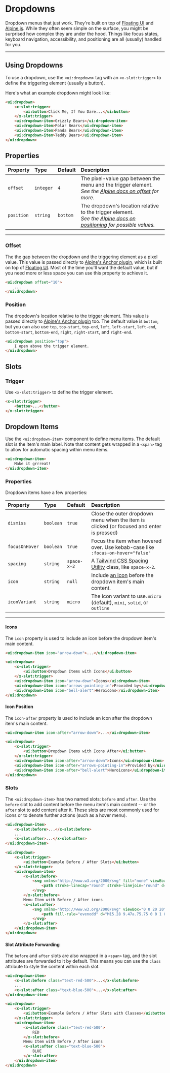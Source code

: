 # Dropdowns

Dropdown menus that just work. They're built on top of [Floating UI](https://floating-ui.com) and [Alpine.js](https://alpinejs.dev).
While they often seem simple on the surface, you might be surprised how complex they are under the hood. Things like focus states,
keyboard navigation, accessibility, and positioning are all (usually) handled for you.

---

## Using Dropdowns

To use a dropdown, use the `<ui:dropdown>` tag with an `<x-slot:trigger>` to define the triggering element (usually a button).

Here's what an example dropdown might look like:

```html +demo title={Basic Dropdown Menu}
<ui:dropdown>
    <x-slot:trigger>
        <ui:button>Click Me, If You Dare...</ui:button>
    </x-slot:trigger>
    <ui:dropdown-item>Grizzly Bears</ui:dropdown-item>
    <ui:dropdown-item>Polar Bears</ui:dropdown-item>
    <ui:dropdown-item>Panda Bears</ui:dropdown-item>
    <ui:dropdown-item>Teddy Bears</ui:dropdown-item>
</ui:dropdown>
```

## Properties

| Property | Type | Default | Description |
|:---|:---|:---|:---|
| `offset` | `integer` | `4` | The pixel-value gap between the menu and the trigger element. <br> _See the [Alpine docs on offset](https://alpinejs.dev/plugins/anchor#offset) for more._ |
| `position` | `string` | `bottom` | The dropdown's location relative to the trigger element. <br> _See the [Alpine docs on positioning](https://alpinejs.dev/plugins/anchor#positioning) for possible values._ |

---

### Offset

The the gap between the dropdown and the triggering element as a pixel value. This value is passed directly to [Alpine's Anchor plugin](https://alpinejs.dev/plugins/anchor), which is built on top of [Floating UI](https://floating-ui.com). Most of the time you'll want the default value, but if you need more or less space you can use this property to achieve it.
```html
<ui:dropdown offset="10">
    ...
</ui:dropdown>
```

### Position

The dropdown's location relative to the trigger element. This value is passed directly to [Alpine's Anchor plugin](https://alpinejs.dev/plugins/anchor) too. The default value is `bottom`, but you can also use `top`, `top-start`, `top-end`, `left`, `left-start`, `left-end`, `bottom-start`, `bottom-end`, `right`, `right-start`, and `right-end`.
```html
<ui:dropdown position="top">
    I open above the trigger element.
</ui:dropdown>
```

## Slots

### Trigger
Use `<x-slot:trigger>` to define the trigger element.

```html title={The Trigger Slot}
<x-slot:trigger>
    <button>...</button>
</x-slot:trigger>
```

## Dropdown Items

Use the `<ui:dropdown-item>` component to define menu items. The default slot is the item's main label.
Note that content gets wrapped in a `<span>` tag to allow for automatic spacing within menu items.

```html title={Dropdown Item}
<ui:dropdown-item>
    Make it grrreat!
</ui:dropdown-item>
```

### Properties

Dropdown items have a few properties:

| Property | Type | Default | Description |
|:---|:---|:---|:---|
| `dismiss` | `boolean` | `true` | Close the outer dropdown menu when the item is clicked (or focused and enter is pressed)  |
| `focusOnHover` | `boolean` | `true` | Focus the item when hovered over. Use kebab-case like `:focus-on-hover="false"` |
| `spacing` | `string` | `space-x-2` | A [Tailwind CSS Spacing Utility](https://tailwindcss.com/docs/space) class, like `space-x-2`. |
| `icon` | `string` | `null` | Include [an Icon](/docs/icons) before the dropdown item's main content. |
| `iconVariant` | `string` | `micro` | The icon variant to use. `micro` (default), `mini`, `solid`, or `outline` |
---

#### Icons

The `icon` property is used to include an icon before the dropdown item's main content.

```html
<ui:dropdown-item icon="arrow-down">...</ui:dropdown-item>
```

```html +demo title={Menu Items - Icons}
<ui:dropdown>
    <x-slot:trigger>
        <ui:button>Dropdown Items with Icons</ui:button>
    </x-slot:trigger>
    <ui:dropdown-item icon="arrow-down">Icons</ui:dropdown-item>
    <ui:dropdown-item icon="arrows-pointing-in">Provided by</ui:dropdown-item>
    <ui:dropdown-item icon="bell-alert">Heroicons</ui:dropdown-item>
</ui:dropdown>
```

#### Icon Position

The `icon-after` property is used to include an icon after the dropdown item's main content.

```html
<ui:dropdown-item icon-after="arrow-down">...</ui:dropdown-item>
```

```html +demo title={Menu Items - Icons After}
<ui:dropdown>
    <x-slot:trigger>
        <ui:button>Dropdown Items with Icons After</ui:button>
    </x-slot:trigger>
    <ui:dropdown-item icon-after="arrow-down">Icons</ui:dropdown-item>
    <ui:dropdown-item icon-after="arrows-pointing-in">Provided by</ui:dropdown-item>
    <ui:dropdown-item icon-after="bell-alert">Heroicons</ui:dropdown-item>
</ui:dropdown>
```

### Slots

The `<ui:dropdown-item>` has two named slots: `before` and `after`. Use the `before` slot to add
content before the menu item's main content -- or the `after` slot to add content after it. These
slots are most commonly used for icons or to denote further actions (such as a hover menu).

```html
<ui:dropdown-item>
    <x-slot:before>...</x-slot:before>
    ...
    <x-slot:after>...</x-slot:after>
</ui:dropdown-item>
```

```html +demo title={Menu Items - Before / After Slots}
<ui:dropdown>
    <x-slot:trigger>
        <ui:button>Example Before / After Slots</ui:button>
    </x-slot:trigger>
    <ui:dropdown-item>
        <x-slot:before>
            <svg xmlns="http://www.w3.org/2000/svg" fill="none" viewBox="0 0 24 24" stroke-width="1.5" stroke="currentColor" class="w-5 h-5">
                <path stroke-linecap="round" stroke-linejoin="round" d="M2.25 18.75a60.07 60.07 0 0115.797 2.101c.727.198 1.453-.342 1.453-1.096V18.75M3.75 4.5v.75A.75.75 0 013 6h-.75m0 0v-.375c0-.621.504-1.125 1.125-1.125H20.25M2.25 6v9m18-10.5v.75c0 .414.336.75.75.75h.75m-1.5-1.5h.375c.621 0 1.125.504 1.125 1.125v9.75c0 .621-.504 1.125-1.125 1.125h-.375m1.5-1.5H21a.75.75 0 00-.75.75v.75m0 0H3.75m0 0h-.375a1.125 1.125 0 01-1.125-1.125V15m1.5 1.5v-.75A.75.75 0 003 15h-.75M15 10.5a3 3 0 11-6 0 3 3 0 016 0zm3 0h.008v.008H18V10.5zm-12 0h.008v.008H6V10.5z" />
            </svg>
        </x-slot:before>
        Menu Item with Before / After icons
        <x-slot:after>
            <svg xmlns="http://www.w3.org/2000/svg" viewBox="0 0 20 20" fill="currentColor" class="w-5 h-5">
                <path fill-rule="evenodd" d="M15.28 9.47a.75.75 0 0 1 0 1.06l-4.25 4.25a.75.75 0 1 1-1.06-1.06L13.69 10 9.97 6.28a.75.75 0 0 1 1.06-1.06l4.25 4.25ZM6.03 5.22l4.25 4.25a.75.75 0 0 1 0 1.06l-4.25 4.25a.75.75 0 0 1-1.06-1.06L8.69 10 4.97 6.28a.75.75 0 0 1 1.06-1.06Z" clip-rule="evenodd" />
            </svg>
        </x-slot:after>
    </ui:dropdown-item>
</ui:dropdown>
```

#### Slot Attribute Forwarding

The `before` and `after` slots are also wrapped in a `<span>` tag, and the slot attributes are forwarded to it
by default. This means you can use the `class` attribute to style the content within each slot.

```html
<ui:dropdown-item>
    <x-slot:before class="text-red-500">...</x-slot:before>
    ...
    <x-slot:after class="text-blue-500">...</x-slot:after>
</ui:dropdown-item>
```

```html +demo title={Menu Items - Before / After Slots with Classes}
<ui:dropdown>
    <x-slot:trigger>
        <ui:button>Example Before / After Slots with Classes</ui:button>
    </x-slot:trigger>
    <ui:dropdown-item>
        <x-slot:before class="text-red-500">
            RED
        </x-slot:before>
        Menu Item with Before / After icons
        <x-slot:after class="text-blue-500">
            BLUE
        </x-slot:after>
    </ui:dropdown-item>
</ui:dropdown>
```
